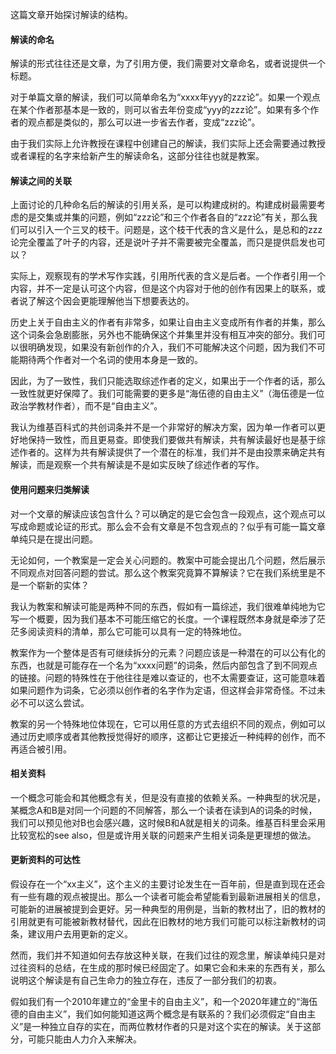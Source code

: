 这篇文章开始探讨解读的结构。

#### 解读的命名

解读的形式往往还是文章，为了引用方便，我们需要对文章命名，或者说提供一个标题。

对于单篇文章的解读，我们可以简单命名为“xxxx年yyy的zzz论”。如果一个观点在某个作者那基本是一致的，则可以省去年份变成“yyy的zzz论”。如果有多个作者的观点都是类似的，那么可以进一步省去作者，变成“zzz论”。

由于我们实际上允许教授在课程中创建自己的解读，我们实际上还会需要通过教授或者课程的名字来给新产生的解读命名，这部分往往也就是教案。

#### 解读之间的关联

上面讨论的几种命名后的解读的引用关系，是可以构建成树的。构建成树最需要考虑的是交集或并集的问题，例如“zzz论”和三个作者各自的“zzz论”有关，那么我们可以引入一个三叉的枝干。问题是，这个枝干代表的含义是什么，是总和的zzz论完全覆盖了叶子的内容，还是说叶子并不需要被完全覆盖，而只是提供启发也可以？

实际上，观察现有的学术写作实践，引用所代表的含义是后者。一个作者引用一个内容，并不一定是认可这个内容，但是这个内容对于他的创作有因果上的联系，或者说了解这个因会更能理解他当下想要表达的。

历史上关于自由主义的作者有非常多，如果让自由主义变成所有作者的并集，那么这个词条会急剧膨胀，另外也不能确保这个并集里并没有相互冲突的部分。我们可以很明确发现，如果没有新创作的介入，我们不可能解决这个问题，因为我们不可能期待两个作者对一个名词的使用本身是一致的。

因此，为了一致性，我们只能选取综述作者的定义，如果出于一个作者的话，那么一致性就更好保障了。我们可能需要的更多是“海伍德的自由主义”（海伍德是一位政治学教材作者），而不是“自由主义”。

我认为维基百科式的共创词条并不是一个非常好的解决方案，因为单一作者可以更好地保持一致性，而且更易查。即使我们要做共有解读，共有解读最好也是基于综述作者的。这样为共有解读提供了一个潜在的标准，我们并不是由投票来确定共有解读，而是观察一个共有解读是不是如实反映了综述作者的写作。

#### 使用问题来归类解读

对一个文章的解读应该包含什么？可以确定的是它会包含一段观点，这个观点可以写成命题或论证的形式。那么会不会有文章是不包含观点的？似乎有可能一篇文章单纯只是在提出问题。

无论如何，一个教案是一定会关心问题的。教案中可能会提出几个问题，然后展示不同观点对回答问题的尝试。那么这个教案究竟算不算解读？它在我们系统里是不是一个崭新的实体？

我认为教案和解读可能是两种不同的东西，假如有一篇综述，我们很难单纯地为它写一个概要，因为我们基本不可能压缩它的长度。一个课程既然本身就是牵涉了茫茫多阅读资料的清单，那么它可能可以具有一定的特殊地位。

教案作为一个整体是否有可继续拆分的元素？问题应该是一种潜在的可以公有化的东西，也就是可能存在一个名为“xxxx问题”的词条，然后内部包含了到不同观点的链接。问题的特殊性在于他往往是难以查证的，也不太需要查证，这可能意味着如果问题作为词条，它必须以创作者的名字作为定语，但这样会非常奇怪。不过未必不可以这么尝试。

教案的另一个特殊地位体现在，它可以用任意的方式去组织不同的观点，例如可以通过历史顺序或者其他教授觉得好的顺序，这都让它更接近一种纯粹的创作，而不再适合被引用。

#### 相关资料

一个概念可能会和其他概念有关，但是没有直接的依赖关系。一种典型的状况是，某概念A和B是对同一个问题的不同解答，那么一个读者在读到A的词条的时候，我们可以预见他对B也会感兴趣，这时候B和A就是相关的词条。维基百科里会采用比较宽松的see also，但是或许用关联的问题来产生相关词条是更理想的做法。

#### 更新资料的可达性

假设存在一个“xx主义”，这个主义的主要讨论发生在一百年前，但是直到现在还会有一些有趣的观点被提出。那么一个读者可能会希望能看到最新进展相关的信息，可能新的进展被提到会更好。另一种典型的用例是，当新的教材出了，旧的教材的引用就更有可能被新教材替代，因此在旧教材的地方我们可能可以标注新教材的词条，建议用户去用更新的定义。

然而，我们并不知道如何去存放这种关联，在我们过往的观念里，解读单纯只是对过往资料的总结，在生成的那时候已经固定了。如果它会和未来的东西有关，那么说明这个解读是有自己生命力的独立存在，违反了一部分我们的初衷。

假如我们有一个2010年建立的“金里卡的自由主义”，和一个2020年建立的“海伍德的自由主义”，我们如何能知道这两个概念是有联系的？我们必须假定“自由主义”是一种独立自存的实在，而两位教材作者的只是对这个实在的解读。关于这部分，可能只能由人力介入来解决。
